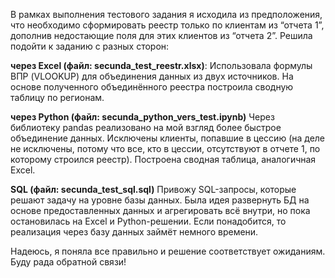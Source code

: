 В рамках выполнения тестового задания я исходила из предположения, что необходимо сформировать реестр только по клиентам из “отчета 1”, 
дополнив недостающие поля для этих клиентов из “отчета 2”. Решила подойти к заданию с разных сторон:

**через Excel (файл: secunda_test_reestr.xlsx)**:
  Использовала формулы ВПР (VLOOKUP) для объединения данных из двух источников.
	На основе полученного объединённого реестра построила сводную таблицу по регионам.

**через Python (файл: secunda_python_vers_test.ipynb)**
	Через библиотеку pandas реализовано на мой взгляд более быстрое объединение данных.
	Исключены клиенты, попавшие в цессию (на деле не исключены, потому что все, кто в цессии, отсутствуют в отчете 1, по которому строился реестр).
  Построена сводная таблица, аналогичная Excel.

**SQL (файл: secunda_test_sql.sql)**
	Привожу SQL-запросы, которые решают задачу на уровне базы данных.
  Была идея развернуть БД на основе предоставленных данных и агрегировать всё внутри, но пока остановилась на Excel и Python-решении.
	Если понадобится, то реализация через базу данных займёт немного времени.

 Надеюсь, я поняла все правильно и решение соответствует ожиданиям. Буду рада обратной связи!
